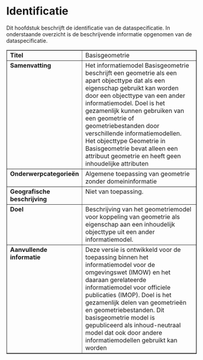 # Identificatie

Dit hoofdstuk beschrijft de identificatie van de dataspecificatie. In onderstaande overzicht is de beschrijvende informatie opgenomen van de dataspecificatie.


<table style="width: 100%" cellpadding="10" border="1">
	<col width="25%">
	<col width="75%">
	<tr>
		<td valign="top"><b>Titel</b></td>
		<td valign="top">Basisgeometrie</td>
	</tr>
	<tr>
		<td valign="top"><b>Samenvatting</b></td>
		<td valign="top">Het informatiemodel
  Basisgeometrie beschrijft een geometrie als een apart objecttype dat als een eigenschap gebruikt kan worden door een objecttype van een ander
  informatiemodel. Doel is het gezamenlijk kunnen gebruiken van een geometrie of geometriebestanden door verschillende informatiemodellen. Het objecttype
  Geometrie in Basisgeometrie bevat alleen een attribuut geometrie en heeft geen inhoudelijke attributen</td>
	</tr>
	<tr>
		<td valign="top"><b>Onderwerpcategorieën</b></td>
		<td valign="top">Algemene
  toepassing van geometrie zonder domeininformatie</td>
	</tr>
	<tr>
		<td valign="top"><b>Geografische beschrijving</b></td>
		<td valign="top">Niet
  van toepassing.</td>
	</tr>
	<tr>
		<td valign="top"><b>Doel</b></td>
		<td valign="top">Beschrijving
  van het geometriemodel voor koppeling van geometrie als eigenschap aan een
  inhoudelijk objecttype uit een ander informatiemodel.</td>
	</tr>
	<tr>
		<td valign="top"><b>Aanvullende informatie</b></td>
		<td valign="top">Deze
  versie is ontwikkeld voor de toepassing binnen het informatiemodel voor de
  omgevingswet (IMOW) en het daaraan gerelateerde informatiemodel voor officiele publicaties (IMOP). Doel is het gezamenlijk
  delen van geometrieën en geometriebestanden. Dit basisgeometrie model is gepubliceerd als inhoud-neutraal model dat ook door andere
  informatiemodellen gebruikt kan worden</td>
	</tr>
</table>